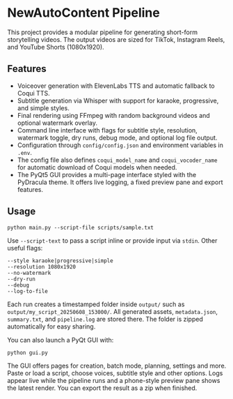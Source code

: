 # NewAutoContent Pipeline

This project provides a modular pipeline for generating short-form storytelling videos. The output videos are sized for TikTok, Instagram Reels, and YouTube Shorts (1080x1920).

## Features
- Voiceover generation with ElevenLabs TTS and automatic fallback to Coqui TTS.
- Subtitle generation via Whisper with support for karaoke, progressive, and simple styles.
- Final rendering using FFmpeg with random background videos and optional watermark overlay.
- Command line interface with flags for subtitle style, resolution, watermark toggle, dry runs, debug mode, and optional log file output.
- Configuration through `config/config.json` and environment variables in `.env`.
- The config file also defines `coqui_model_name` and `coqui_vocoder_name` for automatic
  download of Coqui models when needed.
- The PyQt5 GUI provides a multi-page interface styled with the PyDracula theme. It offers live logging, a fixed preview pane and export features.

## Usage
```
python main.py --script-file scripts/sample.txt
```
Use `--script-text` to pass a script inline or provide input via `stdin`.
Other useful flags:
```
--style karaoke|progressive|simple
--resolution 1080x1920
--no-watermark
--dry-run
--debug
--log-to-file
```

Each run creates a timestamped folder inside `output/` such as
`output/my_script_20250608_153000/`.  All generated assets, `metadata.json`, `summary.txt`, and `pipeline.log`
are stored there.  The folder is zipped automatically for easy sharing.

You can also launch a PyQt GUI with:
```
python gui.py
```
The GUI offers pages for creation, batch mode, planning, settings and more. Paste or load a script, choose voices, subtitle style and other options. Logs appear live while the pipeline runs and a phone-style preview pane shows the latest render. You can export the result as a zip when finished.
